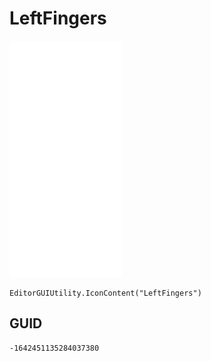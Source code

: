 # LeftFingers
![](/img/LeftFingers.png)

``` CSharp
EditorGUIUtility.IconContent("LeftFingers")
```
## GUID
```
-1642451135284037380
```
